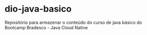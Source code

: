 # dio-java-basico
Repositório para armazenar o conteúdo do curso de java básico do Bootcamp Bradesco - Java Cloud Native
